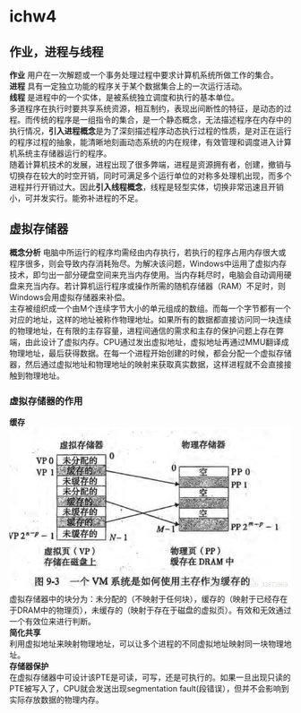 # ichw4 #
## 作业，进程与线程 ##
**作业** 用户在一次解题或一个事务处理过程中要求计算机系统所做工作的集合。  
**进程** 具有一定独立功能的程序关于某个数据集合上的一次运行活动。  
**线程** 是进程中的一个实体，是被系统独立调度和执行的基本单位。  
多道程序在执行时要共享系统资源，相互制约，表现出间断性的特征，是动态的过程。而传统的程序是一组指令的集合，是一个静态概念，无法描述程序在内存中的执行情况，**引入进程概念**是为了深刻描述程序动态执行过程的性质，是对正在运行的程序过程的抽象，能清晰地刻画动态系统的内在规律，有效管理和调度进入计算机系统主存储器运行的程序。  
随着计算机技术的发展，进程出现了很多弊端，进程是资源拥有者，创建，撤销与切换存在较大的时空开销，同时可满足多个运行单位的对称多处理机出现，而多个进程并行开销过大。因此**引入线程概念**，线程是轻型实体，切换非常迅速且开销小，可并发实行。能弥补进程的不足。  

## 虚拟存储器 ##
**概念分析** 电脑中所运行的程序均需经由内存执行，若执行的程序占用内存很大或程序很多，则会导致内存消耗殆尽。为解决该问题，Windows中运用了虚拟内存技术，即匀出一部分硬盘空间来充当内存使用。当内存耗尽时，电脑会自动调用硬盘来充当内存。若计算机运行程序或操作所需的随机存储器（RAM）不足时，则Windows会用虚拟存储器来补偿。  
主存被组织成一个由M个连续字节大小的单元组成的数组。而每一个字节都有一个对应的地址，这样的地址被称作物理地址。如果所有的数据都直接访问同一块连续的物理地址，在有限的主存容量，进程间通信的需求和主存的保护问题上存在弊端，由此设计了虚拟内存。CPU通过发出虚拟地址，虚拟地址再通过MMU翻译成物理地址，最后获得数据。在每一个进程开始创建的时候，都会分配一个虚拟存储器，然后通过虚拟地址和物理地址的映射来获取真实数据，这样进程就不会直接接触到物理地址。  
### 虚拟存储器的作用 ###
**缓存**![image](https://github.com/assassinmsq/ichw/blob/master/git%E7%85%A7%E7%89%87/git%E7%85%A7%E7%89%87/%E8%99%9A%E6%8B%9F%E5%AD%98%E5%82%A8%E5%99%A8.jpg)
虚拟存储器中的块分为：未分配的（不映射于任何块），缓存的（映射于已经存在于DRAM中的物理页），未缓存的（映射于存在于磁盘的虚拟页）。有效和无效通过一个有效位来进行判断。  
**简化共享**     
利用虚拟地址来映射物理地址，可以让多个进程的不同虚拟地址映射同一块物理地址。  
**存储器保护**  
在虚拟存储器中可设计该PTE是可读，可写，还是可执行的。如果一旦出现只读的PTE被写入了，CPU就会发送出现segmentation fault(段错误），但并不会影响到实际存放数据的物理内存。
